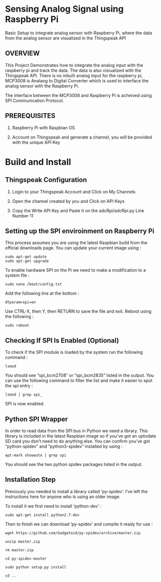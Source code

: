 # Sensing Analog Signal using Raspberry Pi

Basic Setup to integrate analog sensor with Raspberry Pi, where the data from the analog sensor are visualized in the Thingspeak API

## OVERVIEW

This Project Demonstrates how to integrate the analog input with the raspberry pi and track the data. The data is also visiualized with the Thingspeak API. There is no inbuilt analog input for the raspberry pi, MCP3008 is Analaog to Digital Converter which is used to interface the analog sensor with the Raspberry Pi. 

The interface between the MCP3008 and Raspberry Pi is acheived using SPI Communication Protocol.

## PREREQUISITES 

1.  Raspberry Pi with Raspbian OS 

2.  Account on Thingspeak and generate a channel, you will be provided with the unique API Key 

# Build and Install 

## Thingspeak Configuration

1. Login to your Thingspeak Account and Click on My Channels 

2. Open the channel created by you and Click on API Keys

3. Copy the Write API Key and Paste it on the adcRpi/adcRpi.py Line Number 11

## Setting up the SPI enviroinment on Raspberry Pi

This process assumes you are using the latest Raspbian build from the official downloads page. You can update your current image using :

    sudo apt-get update
    sudo apt-get upgrade

To enable hardware SPI on the Pi we need to make a modification to a system file :

    sudo nano /boot/config.txt

Add the following line at the bottom :

    dtparam=spi=on
  
Use CTRL-X, then Y, then RETURN to save the file and exit. Reboot using the following :

    sudo reboot

## Checking If SPI Is Enabled (Optional)

To check if the SPI module is loaded by the system run the following command :

    lsmod

You should see “spi_bcm2708″ or “spi_bcm2835” listed in the output. You can use the following command to filter the list and make it easier to spot the spi entry :

    lsmod | grep spi_

SPI is now enabled.

## Python SPI Wrapper

In order to read data from the SPI bus in Python we need a library. This library is included in the latest Raspbian image so if you’ve got an uptodate SD card you don’t need to do anything else. You can confirm you’ve got “python-spidev” and “python3-spidev” installed by using :

    apt-mark showauto | grep spi

You should see the two python spidev packages listed in the output.

## Installation Step

Previously you needed to install a library called ‘py-spidev’. I’ve left the instructions here for anyone who is using an older image.

To install it we first need to install ‘python-dev’ :

    sudo apt-get install python2.7-dev

Then to finish we can download ‘py-spidev’ and compile it ready for use :

    wget https://github.com/Gadgetoid/py-spidev/archive/master.zip
  
    unzip master.zip
  
    rm master.zip
  
    cd py-spidev-master
  
    sudo python setup.py install
  
    cd ..

    
  


